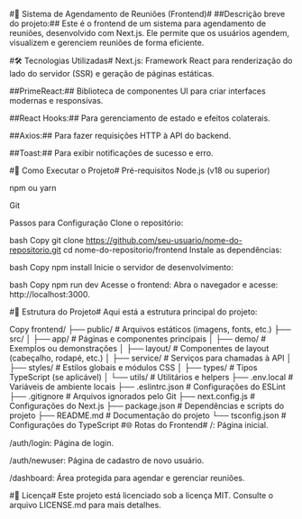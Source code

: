 #🚀 Sistema de Agendamento de Reuniões (Frontend)#
##Descrição breve do projeto:##
Este é o frontend de um sistema para agendamento de reuniões, desenvolvido com Next.js. Ele permite que os usuários agendem, visualizem e gerenciem reuniões de forma eficiente.

#🛠️ Tecnologias Utilizadas#
Next.js: Framework React para renderização do lado do servidor (SSR) e geração de páginas estáticas.

##PrimeReact:## Biblioteca de componentes UI para criar interfaces modernas e responsivas.

##React Hooks:## Para gerenciamento de estado e efeitos colaterais.

##Axios:## Para fazer requisições HTTP à API do backend.

##Toast:## Para exibir notificações de sucesso e erro.

#🚀 Como Executar o Projeto#
Pré-requisitos
Node.js (v18 ou superior)

npm ou yarn

Git

Passos para Configuração
Clone o repositório:

bash
Copy
git clone https://github.com/seu-usuario/nome-do-repositorio.git
cd nome-do-repositorio/frontend
Instale as dependências:

bash
Copy
npm install
Inicie o servidor de desenvolvimento:

bash
Copy
npm run dev
Acesse o frontend:
Abra o navegador e acesse:
http://localhost:3000.

#🧩 Estrutura do Projeto#
Aqui está a estrutura principal do projeto:

Copy
frontend/
├── public/             # Arquivos estáticos (imagens, fonts, etc.)
├── src/
│   ├── app/            # Páginas e componentes principais
│   ├── demo/           # Exemplos ou demonstrações
│   ├── layout/         # Componentes de layout (cabeçalho, rodapé, etc.)
│   ├── service/        # Serviços para chamadas à API
│   ├── styles/         # Estilos globais e módulos CSS
│   ├── types/          # Tipos TypeScript (se aplicável)
│   └── utils/          # Utilitários e helpers
├── .env.local          # Variáveis de ambiente locais
├── .eslintrc.json      # Configurações do ESLint
├── .gitignore          # Arquivos ignorados pelo Git
├── next.config.js      # Configurações do Next.js
├── package.json        # Dependências e scripts do projeto
├── README.md           # Documentação do projeto
└── tsconfig.json       # Configurações do TypeScript
#🌐 Rotas do Frontend#
/: Página inicial.

/auth/login: Página de login.

/auth/newuser: Página de cadastro de novo usuário.

/dashboard: Área protegida para agendar e gerenciar reuniões.

#📝 Licença#
Este projeto está licenciado sob a licença MIT. Consulte o arquivo LICENSE.md para mais detalhes.
